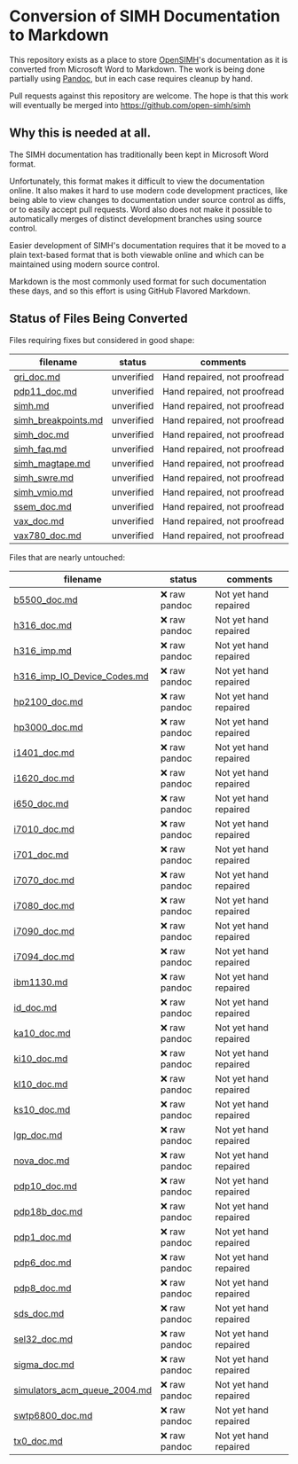 # Conversion of SIMH Documentation to Markdown

This repository exists as a place to store
[OpenSIMH](https://opensimh.org)'s documentation as it is converted
from Microsoft Word to Markdown. The work is being done partially
using [Pandoc](https://pandoc.org), but in each case requires cleanup
by hand.

Pull requests against this repository are welcome. The hope is that
this work will eventually be merged into
https://github.com/open-simh/simh

## Why this is needed at all.

The SIMH documentation has traditionally been kept in Microsoft Word
format.

Unfortunately, this format makes it difficult to view the
documentation online. It also makes it hard to use modern code
development practices, like being able to view changes to
documentation under source control as diffs, or to easily accept pull
requests. Word also does not make it possible to automatically merges
of distinct development branches using source control.

Easier development of SIMH's documentation requires that it be moved
to a plain text-based format that is both viewable online and which
can be maintained using modern source control.

Markdown is the most commonly used format for such documentation these
days, and so this effort is using GitHub Flavored Markdown.

## Status of Files Being Converted

Files requiring fixes but considered in good shape:

| filename                        | status     | comments                     |
|---------------------------------|------------|------------------------------|
| [gri_doc.md](docs/gri_doc.md)   | unverified | Hand repaired, not proofread |
| [pdp11_doc.md](docs/pdp11_doc.md) | unverified | Hand repaired, not proofread |
| [simh.md](docs/simh.md)         | unverified | Hand repaired, not proofread |
| [simh_breakpoints.md](docs/simh_breakpoints.md) | unverified | Hand repaired, not proofread |
| [simh_doc.md](docs/simh_doc.md) | unverified | Hand repaired, not proofread |
| [simh_faq.md](docs/simh_faq.md) | unverified | Hand repaired, not proofread |
| [simh_magtape.md](docs/simh_magtape.md) | unverified | Hand repaired, not proofread |
| [simh_swre.md](docs/simh_swre.md) | unverified | Hand repaired, not proofread |
| [simh_vmio.md](docs/simh_vmio.md) | unverified | Hand repaired, not proofread |
| [ssem_doc.md](docs/ssem_doc.md) | unverified | Hand repaired, not proofread |
| [vax_doc.md](docs/vax_doc.md) | unverified | Hand repaired, not proofread |
| [vax780_doc.md](docs/vax780_doc.md) | unverified | Hand repaired, not proofread |


Files that are nearly untouched:


| filename                         | status      | comments              |
| -------------------------------- | ----------- | --------------------- |
| [b5500_doc.md](docs/b5500_doc.md) | ❌ raw pandoc | Not yet hand repaired |
| [h316_doc.md](docs/h316_doc.md) | ❌ raw pandoc | Not yet hand repaired |
| [h316_imp.md](docs/h316_imp.md) | ❌ raw pandoc | Not yet hand repaired |
| [h316_imp_IO_Device_Codes.md](docs/h316_imp_IO_Device_Codes.md) | ❌ raw pandoc | Not yet hand repaired |
| [hp2100_doc.md](docs/hp2100_doc.md) | ❌ raw pandoc | Not yet hand repaired |
| [hp3000_doc.md](docs/hp3000_doc.md) | ❌ raw pandoc | Not yet hand repaired |
| [i1401_doc.md](docs/i1401_doc.md) | ❌ raw pandoc | Not yet hand repaired |
| [i1620_doc.md](docs/i1620_doc.md) | ❌ raw pandoc | Not yet hand repaired |
| [i650_doc.md](docs/i650_doc.md) | ❌ raw pandoc | Not yet hand repaired |
| [i7010_doc.md](docs/i7010_doc.md) | ❌ raw pandoc | Not yet hand repaired |
| [i701_doc.md](docs/i701_doc.md) | ❌ raw pandoc | Not yet hand repaired |
| [i7070_doc.md](docs/i7070_doc.md) | ❌ raw pandoc | Not yet hand repaired |
| [i7080_doc.md](docs/i7080_doc.md) | ❌ raw pandoc | Not yet hand repaired |
| [i7090_doc.md](docs/i7090_doc.md) | ❌ raw pandoc | Not yet hand repaired |
| [i7094_doc.md](docs/i7094_doc.md) | ❌ raw pandoc | Not yet hand repaired |
| [ibm1130.md](docs/ibm1130.md) | ❌ raw pandoc | Not yet hand repaired |
| [id_doc.md](docs/id_doc.md) | ❌ raw pandoc | Not yet hand repaired |
| [ka10_doc.md](docs/ka10_doc.md) | ❌ raw pandoc | Not yet hand repaired |
| [ki10_doc.md](docs/ki10_doc.md) | ❌ raw pandoc | Not yet hand repaired |
| [kl10_doc.md](docs/kl10_doc.md) | ❌ raw pandoc | Not yet hand repaired |
| [ks10_doc.md](docs/ks10_doc.md) | ❌ raw pandoc | Not yet hand repaired |
| [lgp_doc.md](docs/lgp_doc.md) | ❌ raw pandoc | Not yet hand repaired |
| [nova_doc.md](docs/nova_doc.md) | ❌ raw pandoc | Not yet hand repaired |
| [pdp10_doc.md](docs/pdp10_doc.md) | ❌ raw pandoc | Not yet hand repaired |
| [pdp18b_doc.md](docs/pdp18b_doc.md) | ❌ raw pandoc | Not yet hand repaired |
| [pdp1_doc.md](docs/pdp1_doc.md) | ❌ raw pandoc | Not yet hand repaired |
| [pdp6_doc.md](docs/pdp6_doc.md) | ❌ raw pandoc | Not yet hand repaired |
| [pdp8_doc.md](docs/pdp8_doc.md) | ❌ raw pandoc | Not yet hand repaired |
| [sds_doc.md](docs/sds_doc.md) | ❌ raw pandoc | Not yet hand repaired |
| [sel32_doc.md](docs/sel32_doc.md) | ❌ raw pandoc | Not yet hand repaired |
| [sigma_doc.md](docs/sigma_doc.md) | ❌ raw pandoc | Not yet hand repaired |
| [simulators_acm_queue_2004.md](docs/simulators_acm_queue_2004.md) | ❌ raw pandoc | Not yet hand repaired |
| [swtp6800_doc.md](docs/swtp6800_doc.md) | ❌ raw pandoc | Not yet hand repaired |
| [tx0_doc.md](docs/tx0_doc.md) | ❌ raw pandoc | Not yet hand repaired |
